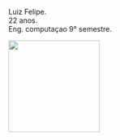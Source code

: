 Luiz Felipe. <br/>
22 anos.<br/>
Eng. computaçao 9° semestre.



<img height="180em" src="https://github-readme-stats.vercel.app/api/top-langs/?username=felipexn&theme=radical&layout=compact" />
